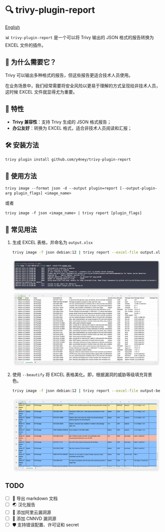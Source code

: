 # 🔍  trivy-plugin-report

[English](./README.md)

📊 `trivy-plugin-report` 是一个可以将 Trivy 输出的 JSON 格式的报告转换为 EXCEL 文件的插件。

## 🤔 为什么需要它？

Trivy 可以输出多种格式的报告，但这些报告更适合技术人员使用。

在业务场景中，我们经常需要将安全风险以更易于理解的方式呈现给非技术人员，
这时候 EXCEL 文件就显得尤为重要。

## 🌟 特性

- **Trivy 兼容性**：支持 Trivy 生成的 JSON 格式报告；
- **办公友好**：转换为 EXCEL 格式，适合非技术人员阅读和汇报；

## 🛠️ 安装方法

```shell
trivy plugin install github.com/y4ney/trivy-plugin-report
```

## 🚀 使用方法

```shell
trivy image --format json -d --output plugin=report [--output-plugin-arg plugin_flags] <image_name>
```

或者

```shell
trivy image -f json <image_name> | trivy report [plugin_flags]
```

## 📝  常见用法

1. 生成 EXCEL 表格，并命名为 `output.xlsx`
    ```bash
    trivy image -f json debian:12 | trivy report --excel-file output.xlsx
    ```
    ![img.png](img/shell-img.png)
    ![img.png](img/default-excel.png)

2. 使用 `--beautify` 将 EXCEL 表格美化。即，根据漏洞的威胁等级填充背景色。
   ```bash
   trivy image -f json debian:12 | trivy report --excel-file output-beautify.xlsx --beautify
   ```
   ![img.png](img/beautify-excel.png)

## TODO
- [ ] 📝 导出 markdown 文档
- [ ] 🌏 汉化报告
- [ ] 🌁 添加阿里云漏洞源
- [ ] 🚀 添加 CNNVD 漏洞源
- [ ] 🛡️ 支持错误配置、许可证和 secret